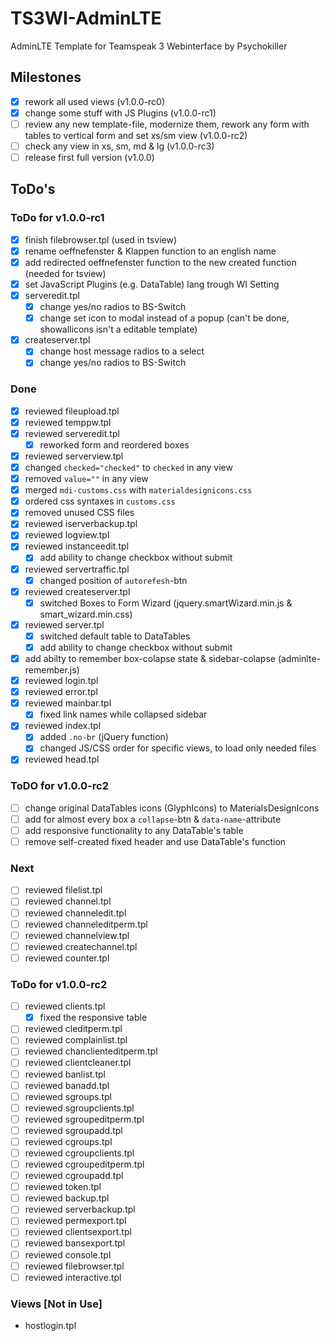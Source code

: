 # TS3WI-AdminLTE 
AdminLTE Template for Teamspeak 3 Webinterface by Psychokiller

## Milestones
 - [x] rework all used views (v1.0.0-rc0)
 - [x] change some stuff with JS Plugins (v1.0.0-rc1)
 - [ ] review any new template-file, modernize them, rework any form with tables to vertical form and set xs/sm view (v1.0.0-rc2)
 - [ ] check any view in xs, sm, md & lg (v1.0.0-rc3)
 - [ ] release first full version (v1.0.0)

## ToDo's

### ToDo for v1.0.0-rc1
 - [x] finish filebrowser.tpl (used in tsview)
 - [x] rename oeffnefenster & Klappen function to an english name
 - [x] add redirected oeffnefenster function to the new created function (needed for tsview) 
 - [x] set JavaScript Plugins (e.g. DataTable) lang trough WI Setting
 - [x] serveredit.tpl
    - [x] change yes/no radios to BS-Switch
    - [x] change set icon to modal instead of a popup (can't be done, showallicons isn't a editable template)
 - [x] createserver.tpl
    - [x] change host message radios to a select
    - [x] change yes/no radios to BS-Switch

### Done
 - [x] reviewed fileupload.tpl
 - [x] reviewed temppw.tpl
 - [x] reviewed serveredit.tpl
   - [x] reworked form and reordered boxes
 - [x] reviewed serverview.tpl
 - [x] changed `checked="checked"` to `checked` in any view
 - [x] removed `value=""` in any view
 - [x] merged `mdi-customs.css` with `materialdesignicons.css`
 - [x] ordered css syntaxes in `customs.css`
 - [x] removed unused CSS files
 - [x] reviewed iserverbackup.tpl
 - [x] reviewed logview.tpl
 - [x] reviewed instanceedit.tpl
   - [x] add ability to change checkbox without submit
 - [x] reviewed servertraffic.tpl
   - [x] changed position of `autorefesh`-btn
 - [x] reviewed createserver.tpl
   - [x] switched Boxes to Form Wizard (jquery.smartWizard.min.js & smart_wizard.min.css)
 - [x] reviewed server.tpl
   - [x] switched default table to DataTables
   - [x] add ability to change checkbox without submit
 - [x] add abilty to remember box-colapse state & sidebar-colapse (adminlte-remember.js)
 - [x] reviewed login.tpl
 - [x] reviewed error.tpl
 - [x] reviewed mainbar.tpl
   - [x] fixed link names while collapsed sidebar
 - [x] reviewed index.tpl
   - [x] added `.no-br` (jQuery function)
   - [x] changed JS/CSS order for specific views, to load only needed files
 - [x] reviewed head.tpl

### ToDO for v1.0.0-rc2
 - [ ] change original DataTables icons (GlyphIcons) to MaterialsDesignIcons
 - [ ] add for almost every box a `collapse`-btn & `data-name`-attribute
 - [ ] add responsive functionality to any DataTable's table
 - [ ] remove self-created fixed header and use DataTable's function

### Next
 - [ ] reviewed filelist.tpl
 - [ ] reviewed channel.tpl
 - [ ] reviewed channeledit.tpl
 - [ ] reviewed channeleditperm.tpl
 - [ ] reviewed channelview.tpl
 - [ ] reviewed createchannel.tpl
 - [ ] reviewed counter.tpl

### ToDo for v1.0.0-rc2
 - [ ] reviewed clients.tpl
   - [x] fixed the responsive table
 - [ ] reviewed cleditperm.tpl
 - [ ] reviewed complainlist.tpl
 - [ ] reviewed chanclienteditperm.tpl
 - [ ] reviewed clientcleaner.tpl
 - [ ] reviewed banlist.tpl
 - [ ] reviewed banadd.tpl
 - [ ] reviewed sgroups.tpl
 - [ ] reviewed sgroupclients.tpl
 - [ ] reviewed sgroupeditperm.tpl
 - [ ] reviewed sgroupadd.tpl
 - [ ] reviewed cgroups.tpl
 - [ ] reviewed cgroupclients.tpl
 - [ ] reviewed cgroupeditperm.tpl
 - [ ] reviewed cgroupadd.tpl
 - [ ] reviewed token.tpl
 - [ ] reviewed backup.tpl
 - [ ] reviewed serverbackup.tpl
 - [ ] reviewed permexport.tpl
 - [ ] reviewed clientsexport.tpl
 - [ ] reviewed bansexport.tpl
 - [ ] reviewed console.tpl
 - [ ] reviewed filebrowser.tpl
 - [ ] reviewed interactive.tpl

### Views [Not in Use]
- hostlogin.tpl
